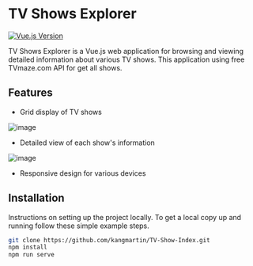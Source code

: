 # TV Shows Explorer

[![Vue.js Version](https://img.shields.io/badge/vue.js-3-brightgreen.svg)](https://vuejs.org/)


TV Shows Explorer is a Vue.js web application for browsing and viewing detailed information about various TV shows.
This application using free TVmaze.com API for get all shows.

## Features

- Grid display of TV shows

![image](https://github.com/kangmartin/TV-Show-Index/assets/88689251/c9f4a5a3-4383-4a5a-8f6d-8fdff6dbe4c3)

- Detailed view of each show's information

![image](https://github.com/kangmartin/TV-Show-Index/assets/88689251/02dd0daa-dcb3-4d4f-9a63-c4b1d5c63ccc)

- Responsive design for various devices

## Installation

Instructions on setting up the project locally. To get a local copy up and running follow these simple example steps.

```bash
git clone https://github.com/kangmartin/TV-Show-Index.git
npm install
npm run serve

